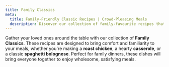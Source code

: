 ```yaml
---
title: Family Classics
meta:
  title: Family-Friendly Classic Recipes | Crowd-Pleasing Meals
  description: Discover our collection of family-favourite recipes that everyone will love. From comforting classics to kid-approved dishes - perfect for family dinners.
---
```


Gather your loved ones around the table with our collection of **Family Classics**. These recipes are designed to bring comfort and familiarity to your meals, whether you're making a **roast chicken**, a hearty **casserole**, or a classic **spaghetti bolognese**. Perfect for family dinners, these dishes will bring everyone together to enjoy wholesome, satisfying meals.
